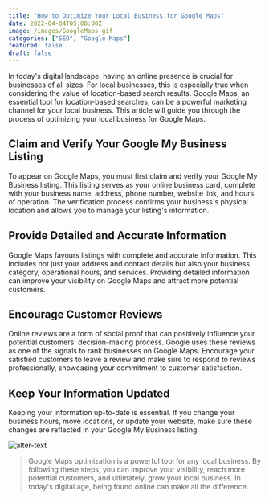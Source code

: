 ```yaml
---
title: "How to Optimize Your Local Business for Google Maps"
date: 2022-04-04T05:00:00Z
image: /images/GoogleMaps.gif
categories: ["SEO", "Google Maps"]
featured: false
draft: false
---
```


In today's digital landscape, having an online presence is crucial for businesses of all sizes. For local businesses, this is especially true when considering the value of location-based search results. Google Maps, an essential tool for location-based searches, can be a powerful marketing channel for your local business. This article will guide you through the process of optimizing your local business for Google Maps.

##  Claim and Verify Your Google My Business Listing
To appear on Google Maps, you must first claim and verify your Google My Business listing. This listing serves as your online business card, complete with your business name, address, phone number, website link, and hours of operation. The verification process confirms your business's physical location and allows you to manage your listing's information.

## Provide Detailed and Accurate Information
Google Maps favours listings with complete and accurate information. This includes not just your address and contact details but also your business category, operational hours, and services. Providing detailed information can improve your visibility on Google Maps and attract more potential customers.

## Encourage Customer Reviews
Online reviews are a form of social proof that can positively influence your potential customers' decision-making process. Google uses these reviews as one of the signals to rank businesses on Google Maps. Encourage your satisfied customers to leave a review and make sure to respond to reviews professionally, showcasing your commitment to customer satisfaction.

## Keep Your Information Updated
Keeping your information up-to-date is essential. If you change your business hours, move locations, or update your website, make sure these changes are reflected in your Google My Business listing.


![alter-text](/images/postsImgs/GoogleMaps2.png)

> Google Maps optimization is a powerful tool for any local business. By following these steps, you can improve your visibility, reach more potential customers, and ultimately, grow your local business. In today's digital age, being found online can make all the difference.

